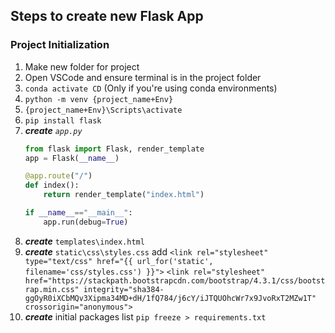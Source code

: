 ## Steps to create new Flask App

### Project Initialization

1. Make new folder for project
2. Open VSCode and ensure terminal is in the project folder
3. `conda activate CD` (Only if you're using conda environments)
4. `python -m venv {project_name+Env}`
5. `{project_name+Env}\Scripts\activate`
6. `pip install flask`
7. ___create___ _`app.py`_
	```python
	from flask import Flask, render_template
	app = Flask(__name__)
	
	@app.route("/")
	def index():
		return render_template("index.html")

	if __name__=="__main__":
		app.run(debug=True)
	```
8. ___create___ `templates\index.html`
9. ___create___ `static\css\styles.css`
	add
	`<link rel="stylesheet" type="text/css" href="{{ url_for('static', filename='css/styles.css') }}">` 
	`<link rel="stylesheet" href="https://stackpath.bootstrapcdn.com/bootstrap/4.3.1/css/bootstrap.min.css" integrity="sha384-ggOyR0iXCbMQv3Xipma34MD+dH/1fQ784/j6cY/iJTQUOhcWr7x9JvoRxT2MZw1T" crossorigin="anonymous">`
10. ___create___ initial packages list `pip freeze > requirements.txt`
<!--stackedit_data:
eyJoaXN0b3J5IjpbLTEyNjc4MzA5ODQsLTExNDM3MTI5NjMsMT
AyODQ2MDI2NywtMTg4NTM0MzUyNSwxMDg5MTMwNjEsMjQyMjgz
NjI0XX0=
-->